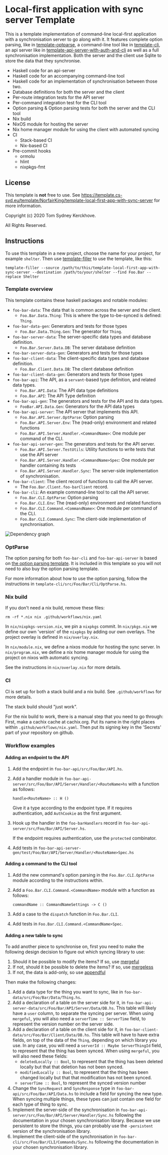 # Local-first application with sync server Template

This is a template implementation of command-line local-first application with a synchronisation server to go along with it.
It features complete option parsing, like in [template-optparse](https://github.com/NorfairKing/template-optparse), a command-line tool like in [template-cli](https://github.com/NorfairKing/template-cli), an api server like in [template-api-server-with-auth-and-cli](https://github.com/NorfairKing/template-api-server-with-auth-and-cli) as well as a full synchronisation implementation.
Both the server and the client use Sqlite to store the data that they synchronise.

* Haskell code for an api-server
* Haskell code for an accompanying command-line tool
* Haskell code for an implementation of synchronisation between those two.
* Database definitions for both the server and the client
* Per-route integration tests for the API server
* Per-command integration test for the CLI tool
* Option parsing & Option parsing tests for both the server and the CLI tool
* Nix build
* NixOS module for hosting the server
* Nix home manager module for using the client with automated syncing
* CI
  * Stack-based CI
  * Nix-based CI
* Pre-commit hooks
  * ormolu
  * hlint
  * nixpkgs-fmt

## License

This template is **not** free to use.
See https://template.cs-syd.eu/template/NorfairKing/template-local-first-app-with-sync-server for more information.

Copyright (c) 2020 Tom Sydney Kerckhove.

All Rights Reserved.

## Instructions

To use this template in a new project, choose the name for your project, for example `shelter`.
Then use [template-filler](https://github.com/NorfairKing/template-filler) to use the template, like this:

```
template-filler --source /path/to/this/template-local-first-app-with-sync-server --destination /path/to/your/shelter --find Foo.Bar --replace Shelter
```

### Template overview

This template contains these haskell packages and notable modules:

- `foo-bar-data`: The data that is common across the server and the client.
  - `Foo.Bar.Data.Thing`: This is where the type to-be-synced is defined: `Thing`.
- `foo-bar-data-gen`: Generators and tests for those types
  - `Foo.Bar.Data.Thing.Gen`: The generator for `Thing`.
- `foo-bar-server-data`: The server-specific data types and database definition.
  - `Foo.Bar.Server.Data.DB`: The server database definition
- `foo-bar-server-data-gen`: Generators and tests for those types
- `foo-bar-client-data`: The client-specific data types and database definition.
  - `Foo.Bar.Client.Data.DB`: The client database definition
- `foo-bar-client-data-gen`: Generators and tests for those types
- `foo-bar-api`: The API, as a `servant`-based type definition, and related data types.
  - `Foo.Bar.API.Data`: The API data type definitions
  - `Foo.Bar.API`: The API Type definition
- `foo-bar-api-gen`: The generators and tests for the API and its data types.
  - `FooBar.API.Data.Gen`: Generators for the API data types
- `foo-bar-api-server`: The API server that implements this API.
  - `Foo.Bar.API.Server.OptParse`: Option parsing
  - `Foo.Bar.API.Server.Env`: The (read-only) environment and related functions
  - `Foo.Bar.API.Server.Handler.<CommandName>`: One module per command of the CLI.
- `foo-bar-api-server-gen`: The generators and tests for the API server.
  - `Foo.Bar.API.Server.TestUtils`: Utility functions to write tests that use the API server
  - `Foo.Bar.API.Server.Handler.<CommandName>Spec`: One module per handler containing its tests
  - `Foo.Bar.API.Server.Handler.Sync`: The server-side implementation of synchronisation.
- `foo-bar-client`: The client record of functions to call the API server.
  - The `Foo.Bar.Client.foo-barClient` record.
- `foo-bar-cli`: An example command-line tool to call the API server.
  - `Foo.Bar.CLI.OptParse`: Option parsing
  - `Foo.Bar.CLI.Env`: The (read-only) environment and related functions
  - `Foo.Bar.CLI.Command.<CommandName>`: One module per command of the CLI.
  - `Foo.Bar.CLI.Command.Sync`: The client-side implementation of synchronisation.

![Dependency graph](dependencies.png)

### OptParse

The option parsing for both `foo-bar-cli` and `foo-bar-api-server` is based on [the option parsing template](https://github.com/NorfairKing/template-optparse).
It is included in this template so you will not need to also buy the option parsing template.

For more information about how to use the option parsing, follow the instructions in `template-cli/src/Foo/Bar/Cli/OptParse.hs`.

### Nix build

If you don't need a nix build, remove these files:

```
rm -rf *.nix nix .github/workflows/nix.yaml
```

In `nix/nixpkgs-version.nix`, we pin a `nixpkgs` commit.
In `nix/pkgs.nix` we define our own 'version' of the `nixpkgs` by adding our own overlays.
The project overlay is defined in `nix/overlay.nix`.

In `nix/module.nix`, we define a nixos module for hosting the sync server.
In `nix/program.nix`, we define a nix home manager module for using the project on nixos with automatic syncing.

See the instructions in `nix/overlay.nix` for more details.

### CI

CI is set up for both a stack build and a nix build.
See `.github/workflows` for more details.

The stack build should "just work".

For the nix build to work, there is a manual step that you need to go through:
First, make a cachix cache at cachix.org.
Put its name in the right places within `.github/workflows/nix.yaml`.
Then put its signing key in the 'Secrets' part of your repository on github.

### Workflow examples

#### Adding an endpoint to the API

1. Add the endpoint in `foo-bar-api/src/Foo/Bar/API.hs`.
2. Add a handler module in `foo-bar-api-server/src/Foo/Bar/API/Server/Handler/<RouteName>hs` with a function as follows:

   ```
   handle<RouteName> :: H ()
   ```

   Give it a type according to the endpoint type.
   If it requires authentication, add `AuthCookie` as the first argument.

3. Hook up the handler in the `foo-barHandlers` record in `foo-bar-api-server/src/Foo/Bar/API/Server.hs`.

   If the endpoint requires authentication, use the `protected` combinator.

4. Add tests in `foo-bar-api-server-gen/test/Foo/Bar/API/Server/Handler/<RouteName>Spec.hs`

#### Adding a command to the CLI tool

1. Add the new command's option parsing in the `Foo.Bar.CLI.OptParse` module according to the instructions within.

2. Add a `Foo.Bar.CLI.Command.<CommandName>` module with a function as follows:

   ```
   commandName :: CommandNameSettings -> C ()
   ```

3. Add a case to the `dispatch` function in `Foo.Bar.CLI`.
4. Add tests in `Foo.Bar.CLI.Command.<CommandName>Spec`.

#### Adding a new table to sync

To add another piece to synchronise on, first you need to make the following design decision to figure out which syncing library to use:

1. Should it be possible to modify the items? If so, use [mergeful](https://github.com/NorfairKing/mergeful)
2. If not, should it be possible to delete the items? If so, use [mergeless](https://github.com/NorfairKing/mergeless)
3. If not, the data is add-only, so use [appendful](https://github.com/NorfairKing/appendful)

Then  make the following changes:

1. Add a data type for the thing you want to sync, like in `foo-bar-data/src/Foo/Bar/Data/Thing.hs`.
2. Add a declaration of a table on the server side for it, in `foo-bar-api-server-data/src/Foo/Bar/API/Server/Data/DB.hs`.
   This table will likely have a `user` column, to separate the syncing per server.
   When using `mergeful`, you will also need a `serverTime :: ServerTime` field, to represent the version number on the server side.
3. Add a declaration of a table on the client side for it, in `foo-bar-client-data/src/Foo/Bar/Client/Data/DB.hs`.
   This table will have to have extra fields, on top of the data of the `Thing`, depending on which library you use.
   In any case, you will need a `serverId :: Maybe ServerThingId` field, to represent that the thing has been synced.
   When using `mergeful`, you will also need these fields:
   * `deletedLocally :: Bool`, to represent that the thing has been deleted locally but that that deletion has not been synced.
   * `modifiedLocally :: Bool`, to represent that the thing has been changed locally but that that modification has not been synced.
   * `serverTime :: Bool`, to represent the synced version number
4. Change the `SyncRequest` and `SyncResponse` type in `foo-bar-api/src/Foo/Bar/API/Data.hs` to include a field for syncing the new type.
   When syncing multiple things, these types can just contain one field for each type of thing to sync.
5. Implement the server-side of the synchronisation in `foo-bar-api-server/src/Foo/Bar/API/Server/Handler/Sync.hs` following the documentation in your chosen synchronisation library.
   Because we use persistent to store the things, you can probably use the `-persistent` version of the synchronisation library.
6. Implement the client-side of the synchronisation in `foo-bar-cli/src/Foo/Bar/CLI/Commands/Sync.hs` following the documentation in your chosen synchronisation library.
